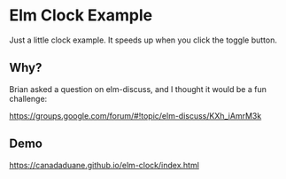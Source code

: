 # Elm Clock Example

Just a little clock example. It speeds up when you click the toggle button.

## Why?

Brian asked a question on elm-discuss, and I thought it would be a fun challenge:

https://groups.google.com/forum/#!topic/elm-discuss/KXh_iAmrM3k

## Demo

https://canadaduane.github.io/elm-clock/index.html
